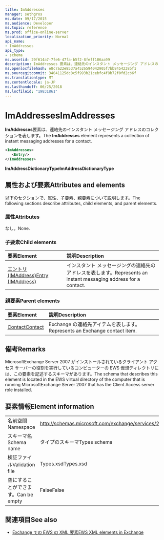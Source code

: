 ```yaml
---
title: ImAddresses
manager: sethgros
ms.date: 09/17/2015
ms.audience: Developer
ms.topic: reference
ms.prod: office-online-server
localization_priority: Normal
api_name:
- ImAddresses
api_type:
- schema
ms.assetid: 29f614a7-7fe6-47fa-b5f2-8feff106aa99
description: ImAddresses 要素は、連絡先のインスタント メッセージング アドレスのコレクションを表します。
ms.openlocfilehash: e8c7a22e8537a4526594042905f7bb8454238bf1
ms.sourcegitcommit: 34041125dc8c5f993b21cebfc4f8b72f0fd2cb6f
ms.translationtype: MT
ms.contentlocale: ja-JP
ms.lasthandoff: 06/25/2018
ms.locfileid: "19831861"
---
```

# <a name="imaddresses"></a><span data-ttu-id="c6090-103">ImAddresses</span><span class="sxs-lookup"><span data-stu-id="c6090-103">ImAddresses</span></span>

<span data-ttu-id="c6090-104">**ImAddresses**要素は、連絡先のインスタント メッセージング アドレスのコレクションを表します。</span><span class="sxs-lookup"><span data-stu-id="c6090-104">The **ImAddresses** element represents a collection of instant messaging addresses for a contact.</span></span> 
  
```xml
<ImAddresses>
   <Entry/>
</ImAddresses>
```

 <span data-ttu-id="c6090-105">**ImAddressDictionaryType**</span><span class="sxs-lookup"><span data-stu-id="c6090-105">**ImAddressDictionaryType**</span></span>
## <a name="attributes-and-elements"></a><span data-ttu-id="c6090-106">属性および要素</span><span class="sxs-lookup"><span data-stu-id="c6090-106">Attributes and elements</span></span>

<span data-ttu-id="c6090-107">以下のセクションで、属性、子要素、親要素について説明します。</span><span class="sxs-lookup"><span data-stu-id="c6090-107">The following sections describe attributes, child elements, and parent elements.</span></span>
  
### <a name="attributes"></a><span data-ttu-id="c6090-108">属性</span><span class="sxs-lookup"><span data-stu-id="c6090-108">Attributes</span></span>

<span data-ttu-id="c6090-109">なし。</span><span class="sxs-lookup"><span data-stu-id="c6090-109">None.</span></span>
  
### <a name="child-elements"></a><span data-ttu-id="c6090-110">子要素</span><span class="sxs-lookup"><span data-stu-id="c6090-110">Child elements</span></span>

|<span data-ttu-id="c6090-111">**要素**</span><span class="sxs-lookup"><span data-stu-id="c6090-111">**Element**</span></span>|<span data-ttu-id="c6090-112">**説明**</span><span class="sxs-lookup"><span data-stu-id="c6090-112">**Description**</span></span>|
|:-----|:-----|
|[<span data-ttu-id="c6090-113">エントリ (IMAddress)</span><span class="sxs-lookup"><span data-stu-id="c6090-113">Entry (IMAddress)</span></span>](entry-imaddress.md) <br/> |<span data-ttu-id="c6090-114">インスタント メッセージングの連絡先のアドレスを表します。</span><span class="sxs-lookup"><span data-stu-id="c6090-114">Represents an instant messaging address for a contact.</span></span>  <br/> |
   
### <a name="parent-elements"></a><span data-ttu-id="c6090-115">親要素</span><span class="sxs-lookup"><span data-stu-id="c6090-115">Parent elements</span></span>

|<span data-ttu-id="c6090-116">**要素**</span><span class="sxs-lookup"><span data-stu-id="c6090-116">**Element**</span></span>|<span data-ttu-id="c6090-117">**説明**</span><span class="sxs-lookup"><span data-stu-id="c6090-117">**Description**</span></span>|
|:-----|:-----|
|[<span data-ttu-id="c6090-118">Contact</span><span class="sxs-lookup"><span data-stu-id="c6090-118">Contact</span></span>](contact.md) <br/> |<span data-ttu-id="c6090-119">Exchange の連絡先アイテムを表します。</span><span class="sxs-lookup"><span data-stu-id="c6090-119">Represents an Exchange contact item.</span></span>  <br/> |
   
## <a name="remarks"></a><span data-ttu-id="c6090-120">備考</span><span class="sxs-lookup"><span data-stu-id="c6090-120">Remarks</span></span>

<span data-ttu-id="c6090-121">MicrosoftExchange Server 2007 がインストールされているクライアント アクセス サーバーの役割を実行しているコンピューターの EWS 仮想ディレクトリには、この要素を記述するスキーマがあります。</span><span class="sxs-lookup"><span data-stu-id="c6090-121">The schema that describes this element is located in the EWS virtual directory of the computer that is running MicrosoftExchange Server 2007 that has the Client Access server role installed.</span></span>
  
## <a name="element-information"></a><span data-ttu-id="c6090-122">要素情報</span><span class="sxs-lookup"><span data-stu-id="c6090-122">Element information</span></span>

|||
|:-----|:-----|
|<span data-ttu-id="c6090-123">名前空間</span><span class="sxs-lookup"><span data-stu-id="c6090-123">Namespace</span></span>  <br/> |http://schemas.microsoft.com/exchange/services/2006/types  <br/> |
|<span data-ttu-id="c6090-124">スキーマ名</span><span class="sxs-lookup"><span data-stu-id="c6090-124">Schema name</span></span>  <br/> |<span data-ttu-id="c6090-125">タイプのスキーマ</span><span class="sxs-lookup"><span data-stu-id="c6090-125">Types schema</span></span>  <br/> |
|<span data-ttu-id="c6090-126">検証ファイル</span><span class="sxs-lookup"><span data-stu-id="c6090-126">Validation file</span></span>  <br/> |<span data-ttu-id="c6090-127">Types.xsd</span><span class="sxs-lookup"><span data-stu-id="c6090-127">Types.xsd</span></span>  <br/> |
|<span data-ttu-id="c6090-128">空にすることができます。</span><span class="sxs-lookup"><span data-stu-id="c6090-128">Can be empty</span></span>  <br/> |<span data-ttu-id="c6090-129">False</span><span class="sxs-lookup"><span data-stu-id="c6090-129">False</span></span>  <br/> |
   
## <a name="see-also"></a><span data-ttu-id="c6090-130">関連項目</span><span class="sxs-lookup"><span data-stu-id="c6090-130">See also</span></span>



- [<span data-ttu-id="c6090-131">Exchange での EWS の XML 要素</span><span class="sxs-lookup"><span data-stu-id="c6090-131">EWS XML elements in Exchange</span></span>](ews-xml-elements-in-exchange.md)

